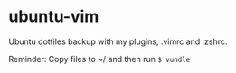 # ubuntu-vim
Ubuntu dotfiles backup with my plugins, .vimrc and .zshrc.

Reminder: 
Copy files to ~/ and then run ```$ vundle```
